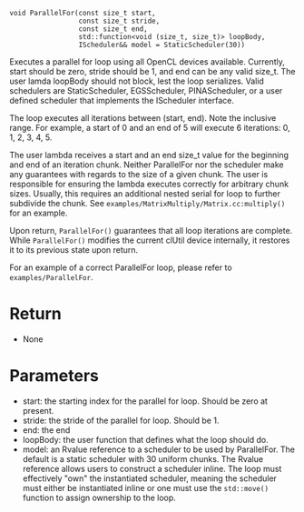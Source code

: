 
```
void ParallelFor(const size_t start,
                 const size_t stride,
                 const size_t end,
                 std::function<void (size_t, size_t)> loopBody,
                 IScheduler&& model = StaticScheduler(30))
```

Executes a parallel for loop using all OpenCL devices available. Currently, start should be zero, stride should be 1, and end can be any valid size\_t. The user lamda loopBody should not block, lest the loop serializes. Valid schedulers are StaticScheduler, EGSScheduler, PINAScheduler, or a user defined scheduler that implements the IScheduler interface.

The loop executes all iterations between (start, end). Note the inclusive range. For example, a start of 0 and an end of 5 will execute 6 iterations: 0, 1, 2, 3, 4, 5.

The user lambda receives a start and an end size\_t value for the beginning and end of an iteration chunk. Neither ParallelFor nor the scheduler make any guarantees with regards to the size of a given chunk. The user is responsible for ensuring the lambda executes correctly for arbitrary chunk sizes. Usually, this requires an additional nested serial for loop to further subdivide the chunk. See `examples/MatrixMultiply/Matrix.cc:multiply()` for an example.

Upon return, `ParallelFor()` guarantees that all loop iterations are complete. While `ParallelFor()` modifies the current clUtil device internally, it restores it to its previous state upon return.

For an example of a correct ParallelFor loop, please refer to `examples/ParallelFor`.

# Return #

  * None

# Parameters #

  * start: the starting index for the parallel for loop. Should be zero at present.
  * stride: the stride of the parallel for loop. Should be 1.
  * end: the end
  * loopBody: the user function that defines what the loop should do.
  * model: an Rvalue reference to a scheduler to be used by ParallelFor. The default is a static scheduler with 30 uniform chunks. The Rvalue reference allows users to construct a scheduler inline. The loop must effectively "own" the instantiated scheduler, meaning the scheduler must either be instantiated inline or one must use the `std::move()` function to assign ownership to the loop.